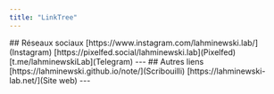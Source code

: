 ```yaml
---
title: "LinkTree"
---
```

<div id="linktree">
## Réseaux sociaux
[https://www.instagram.com/lahminewski.lab/](Instagram)
[https://pixelfed.social/lahminewski.lab](Pixelfed)
[t.me/lahminewskiLab](Telegram)
---
## Autres liens
[https://lahminewski.github.io/note/](Scribouilli)
[https://lahminewski-lab.net/](Site web)
---
</div> 